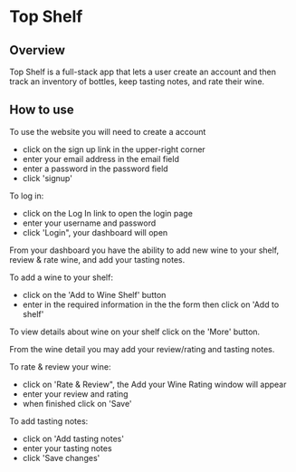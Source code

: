 # Top Shelf
## Overview
Top Shelf is a full-stack app that lets a user create an account and then track an inventory of bottles, keep tasting notes, and rate their wine.

## How to use
To use the website you will need to create a account
- click on the sign up link in the upper-right corner
- enter your email address in the email field
- enter a password in the password field
- click 'signup'

To log in:
- click on the Log In link to open the login page
- enter your username and password
- click 'Login", your dashboard will open

From your dashboard you have the ability to add new wine to your shelf, review & rate wine, and add your tasting notes.

To add a wine to your shelf:
- click on the 'Add to Wine Shelf' button
- enter in the required information in the the form then click on 'Add to shelf'

To view details about wine on your shelf click on the 'More' button.

From the wine detail you may add your review/rating and tasting notes.

To rate & review your wine:
- click on 'Rate & Review", the Add your Wine Rating window will appear
- enter your review and rating
- when finished click on 'Save'

To add tasting notes:
- click on 'Add tasting notes'
- enter your tasting notes
- click 'Save changes'
